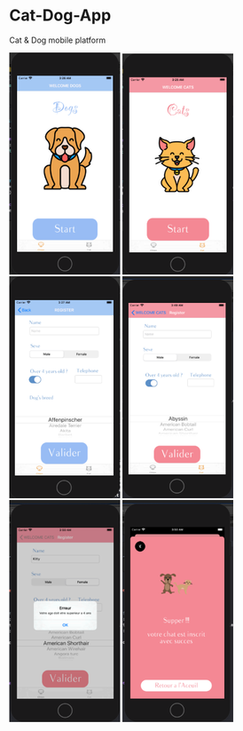 # Cat-Dog-App
Cat &amp; Dog mobile platform


<img src="Images-App/doghome1.PNG"  width="200" height="400">
<img src="Images-App/cathome.PNG"  width="200" height="400">
<img src="Images-App/dogsregistrationform.PNG"  width="200" height="400">
<img src="Images-App/catregister.PNG"  width="200" height="400">
<img src="Images-App/catalert.PNG"  width="200" height="400">
<img src="Images-App/catsuccess.PNG"  width="200" height="400">

